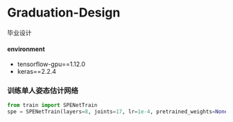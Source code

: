 # Graduation-Design
毕业设计
#### environment
- tensorflow-gpu==1.12.0
- keras==2.2.4

### 训练单人姿态估计网络
~~~Python
from train import SPENetTrain
spe = SPENetTrain(layers=8, joints=17, lr=1e-4, pretrained_weights=None)
~~~

